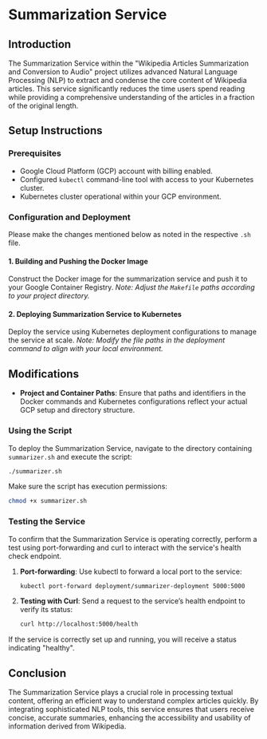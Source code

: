 # Summarization Service

## Introduction
The Summarization Service within the "Wikipedia Articles Summarization and Conversion to Audio" project utilizes advanced Natural Language Processing (NLP) to extract and condense the core content of Wikipedia articles. This service significantly reduces the time users spend reading while providing a comprehensive understanding of the articles in a fraction of the original length.

## Setup Instructions

### Prerequisites
- Google Cloud Platform (GCP) account with billing enabled.
- Configured `kubectl` command-line tool with access to your Kubernetes cluster.
- Kubernetes cluster operational within your GCP environment.

### Configuration and Deployment
Please make the changes mentioned below as noted in the respective `.sh` file.

#### 1. Building and Pushing the Docker Image
Construct the Docker image for the summarization service and push it to your Google Container Registry.
*Note: Adjust the `Makefile` paths according to your project directory.*

#### 2. Deploying Summarization Service to Kubernetes
Deploy the service using Kubernetes deployment configurations to manage the service at scale.
*Note: Modify the file paths in the deployment command to align with your local environment.*

## Modifications
- **Project and Container Paths**: Ensure that paths and identifiers in the Docker commands and Kubernetes configurations reflect your actual GCP setup and directory structure.

### Using the Script
To deploy the Summarization Service, navigate to the directory containing `summarizer.sh` and execute the script:
```bash
./summarizer.sh
```
Make sure the script has execution permissions:
```bash
chmod +x summarizer.sh
```

### Testing the Service
To confirm that the Summarization Service is operating correctly, perform a test using port-forwarding and curl to interact with the service's health check endpoint.

1. **Port-forwarding**:
   Use kubectl to forward a local port to the service:
   ```bash
   kubectl port-forward deployment/summarizer-deployment 5000:5000
   ```

2. **Testing with Curl**:
   Send a request to the service’s health endpoint to verify its status:
   ```bash
   curl http://localhost:5000/health
   ```

If the service is correctly set up and running, you will receive a status indicating "healthy".

## Conclusion
The Summarization Service plays a crucial role in processing textual content, offering an efficient way to understand complex articles quickly. By integrating sophisticated NLP tools, this service ensures that users receive concise, accurate summaries, enhancing the accessibility and usability of information derived from Wikipedia.
